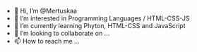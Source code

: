 - 👋 Hi, I’m @Mertuskaa
- 👀 I’m interested in Programming Languages / HTML-CSS-JS
- 🌱 I’m currently learning Phyton, HTML-CSS and JavaScript
- 💞️ I’m looking to collaborate on ...
- 📫 How to reach me ...

<!---
Mertuskaa/Mertuskaa is a ✨ special ✨ repository because its `README.md` (this file) appears on your GitHub profile.
You can click the Preview link to take a look at your changes.
--->

